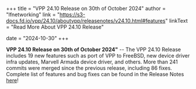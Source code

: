 +++
title = "VPP 24.10 Release on 30th of October 2024"
author = "lfnetworking"
link = "https://s3-docs.fd.io/vpp/24.10/aboutvpp/releasenotes/v24.10.html#features"
linkText = "Read More About VPP 24.10 Release"

date = "2024-10-30"
+++

**VPP 24.10 Release on 30th of October 2024"** -- The VPP 24.10 Release includes 19 new features such as port of VPP to
FreeBSD, new device driver infra updates, Marvell Armada device driver, and others. More than 241 commits were merged
since the previous release, including 86 fixes. Complete list of features and bug fixes can be found in the
Release Notes [here](https://s3-docs.fd.io/vpp/24.10/aboutvpp/releasenotes/v24.10.html)!
